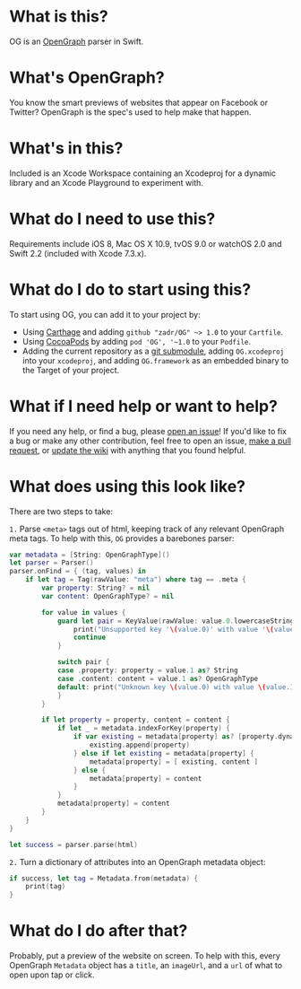 What is this?
=====

OG is an [OpenGraph](https://ogp.me) parser in Swift.

What's OpenGraph?
=====
You know the smart previews of websites that appear on Facebook or Twitter? OpenGraph is the spec's used to help make that happen.

What's in this?
=====

Included is an Xcode Workspace containing an Xcodeproj for a dynamic library and an Xcode Playground to experiment with. 

What do I need to use this?
=====

Requirements include iOS 8, Mac OS X 10.9, tvOS 9.0 or watchOS 2.0 and Swift 2.2 (included with Xcode 7.3.x).

What do I do to start using this?
=====

To start using OG, you can add it to your project by:
- Using [Carthage](https://github.com/Carthage/Carthage) and adding `github "zadr/OG" ~> 1.0` to your `Cartfile`.
- Using [CocoaPods](https://cocoapods.org) by adding `pod 'OG', '~1.0` to your `Podfile`.
- Adding the current repository as a [git submodule](https://git-scm.com/docs/git-submodule), adding `OG.xcodeproj` into your `xcodeproj`, and adding `OG.framework` as an embedded binary to the Target of your project.

What if I need help or want to help?
=====

If you need any help, or find a bug, please [open an issue](https://github.com/zadr/OG/issues)! If you'd like to fix a bug or make any other contribution, feel free to open an issue, [make a pull request](https://github.com/zadr/OG/pulls), or [update the wiki](https://github.com/zadr/OG/wiki) with anything that you found helpful.

What does using this look like?
=====

There are two steps to take:

`1.` Parse `<meta>` tags out of html, keeping track of any relevant OpenGraph meta tags. To help with this, `OG` provides a barebones parser:

```swift
var metadata = [String: OpenGraphType]()
let parser = Parser()
parser.onFind = { (tag, values) in
	if let tag = Tag(rawValue: "meta") where tag == .meta {
		var property: String? = nil
		var content: OpenGraphType? = nil

		for value in values {
			guard let pair = KeyValue(rawValue: value.0.lowercaseString) else {
				print("Unsupported key '\(value.0)' with value '\(value.1)'")
				continue
			}

			switch pair {
			case .property: property = value.1 as? String
			case .content: content = value.1 as? OpenGraphType
			default: print("Unknown key \(value.0) with value \(value.1)")
			}
		}

		if let property = property, content = content {
			if let _ = metadata.indexForKey(property) {
				if var existing = metadata[property] as? [property.dynamicType] {
					existing.append(property)
				} else if let existing = metadata[property] {
					metadata[property] = [ existing, content ]
				} else {
					metadata[property] = content
				}
			}
			metadata[property] = content
		}
	}
}

let success = parser.parse(html)
```

`2.` Turn a dictionary of attributes into an OpenGraph metadata object:

```swift
if success, let tag = Metadata.from(metadata) {
	print(tag)
}
```

What do I do after that?
=====
Probably, put a preview of the website on screen. To help with this, every OpenGraph `Metadata` object has a `title`, an `imageUrl`, and a `url` of what to open upon tap or click.
